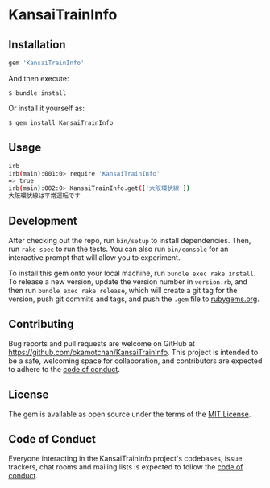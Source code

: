 # KansaiTrainInfo

## Installation

```ruby
gem 'KansaiTrainInfo'
```

And then execute:

    $ bundle install

Or install it yourself as:

    $ gem install KansaiTrainInfo

## Usage

``` sh
irb
irb(main):001:0> require 'KansaiTrainInfo'
=> true
irb(main):002:0> KansaiTrainInfo.get(['大阪環状線'])
大阪環状線は平常運転です
```

## Development

After checking out the repo, run `bin/setup` to install dependencies. Then, run `rake spec` to run the tests. You can also run `bin/console` for an interactive prompt that will allow you to experiment.

To install this gem onto your local machine, run `bundle exec rake install`. To release a new version, update the version number in `version.rb`, and then run `bundle exec rake release`, which will create a git tag for the version, push git commits and tags, and push the `.gem` file to [rubygems.org](https://rubygems.org).

## Contributing

Bug reports and pull requests are welcome on GitHub at https://github.com/okamotchan/KansaiTrainInfo. This project is intended to be a safe, welcoming space for collaboration, and contributors are expected to adhere to the [code of conduct](https://github.com/[USERNAME]/KansaiTrainInfo/blob/master/CODE_OF_CONDUCT.md).


## License

The gem is available as open source under the terms of the [MIT License](https://opensource.org/licenses/MIT).

## Code of Conduct

Everyone interacting in the KansaiTrainInfo project's codebases, issue trackers, chat rooms and mailing lists is expected to follow the [code of conduct](https://github.com/[USERNAME]/KansaiTrainInfo/blob/master/CODE_OF_CONDUCT.md).

